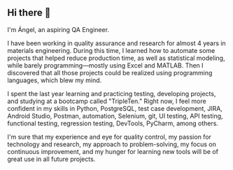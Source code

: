 ## Hi there 👋

I'm Ángel, an aspiring QA Engineer.

I have been working in quality assurance and research for almost 4 years in materials engineering. During this time, I learned how to automate some projects that helped reduce production time, as well as statistical modeling, while barely programming—mostly using Excel and MATLAB. Then I discovered that all those projects could be realized using programming languages, which blew my mind.

I spent the last year learning and practicing testing, developing projects, and studying at a bootcamp called "TripleTen." Right now, I feel more confident in my skills in Python, PostgreSQL, test case development, JIRA, Android Studio, Postman, automation, Selenium, git, UI testing, API testing, functional testing, regression testing, DevTools, PyCharm, among others.

I'm sure that my experience and eye for quality control, my passion for technology and research, my approach to problem-solving, my focus on continuous improvement, and my hunger for learning new tools will be of great use in all future projects.

